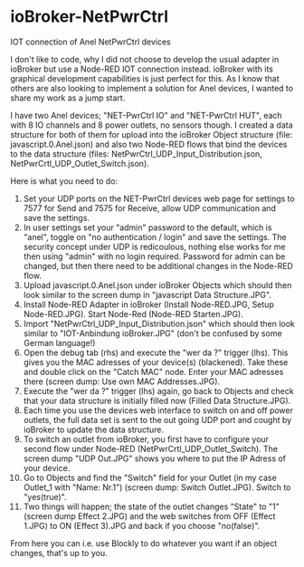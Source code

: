 # ioBroker-NetPwrCtrl
IOT connection of Anel NetPwrCtrl devices

I don't like to code, why I did not choose to develop the usual adapter in ioBroker but use a Node-RED IOT connection instead. ioBroker with its graphical development capabilities is just perfect for this. As I know that others are also looking to implement a solution for Anel devices, I wanted to share my work as a jump start.

I have two Anel devices; "NET-PwrCtrl IO" and "NET-PwrCtrl HUT", each with 8 IO channels and 8 power outlets, no sensors though. I created a data structure for both of them for upload into the ioBroker Object structure (file: javascript.0.Anel.json) and also two Node-RED flows that bind the devices to the data structure (files: NetPwrCtrl_UDP_Input_Distribution.json, NetPwrCrtl_UDP_Outlet_Switch.json). 

Here is what you need to do:

1) Set your UDP ports on the NET-PwrCtrl devices web page for settings to 7577 for Send and 7575 for Receive, allow UDP communication and save the settings.
2) In user settings set your "admin" password to the default, which is "anel", toggle on "no authentication / login" and save the settings. The security concept under UDP is redicoulous, nothing else works for me then using "admin" with no login required. Password for admin can be changed, but then there need to be additional changes in the Node-RED flow.
3) Upload javascript.0.Anel.json under ioBroker Objects which should then look similar to the screen dump in "javascript Data Structure.JPG".
4) Install Node-RED Adapter in ioBroker (Install Node-RED.JPG, Setup Node-RED.JPG). Start Node-Red (Node-RED Starten.JPG).
5) Import "NetPwrCtrl_UDP_Input_Distribution.json" which should then look similar to "IOT-Anbindung ioBroker.JPG" (don't be confused by some German language!)
6) Open the debug tab (rhs) and execute the "wer da ?" trigger (lhs). This gives you the MAC adresses of your device(s) (blackened). Take these and double click on the "Catch MAC" node. Enter your MAC adresses there (screen dump: Use own MAC Addresses.JPG).
7) Execute the "wer da ?" trigger (lhs) again, go back to Objects and check that your data structure is initially filled now (Filled Data Structure.JPG).
8) Each time you use the devices web interface to switch on and off power outlets, the full data set is sent to the out going UDP port and cought by ioBroker to update the data structure.
9) To switch an outlet from ioBroker, you first have to configure your second flow under Node-RED (NetPwrCrtl_UDP_Outlet_Switch). The screen dump "UDP Out.JPG" shows you where to put the IP Adress of your device.
10) Go to Objects and find the "Switch" field for your Outlet (in my case Outlet_1 with "Name: Nr.1") (screen dump: Switch Outlet.JPG). Switch to "yes(true)".
11) Two things will happen; the state of the outlet changes "State" to "1" (screen dump Effect 2.JPG) and the web switches from OFF (Effect 1.JPG) to ON (Effect 3).JPG and back if you choose "no(false)".

From here you can i.e. use Blockly to do whatever you want if an object changes, that's up to you.

